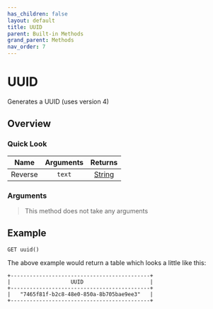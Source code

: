 ```yaml
---
has_children: false
layout: default
title: UUID
parent: Built-in Methods
grand_parent: Methods
nav_order: 7
---
```

# UUID
Generates a UUID (uses version 4)

## Overview
### Quick Look

|Name|Arguments|Returns|
|:---:|:---:|:---:|
|Reverse|`text`|[String](https://kalavar.cf/documentation/data-types/string/)|

### Arguments
> This method does not take any arguments


## Example
```
GET uuid()
```
The above example would return a table which looks a little like this:

```
+--------------------------------------------+
|                   UUID                     |
+--------------------------------------------+
|   "7465f81f-b2c8-48e0-850a-8b705bae9ee3"   |
+--------------------------------------------+
```
